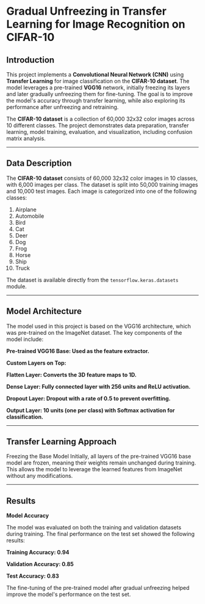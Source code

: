 # Gradual Unfreezing in Transfer Learning for Image Recognition on CIFAR-10

## Introduction

This project implements a **Convolutional Neural Network (CNN)** using **Transfer Learning** for image classification on the **CIFAR-10 dataset**. The model leverages a pre-trained **VGG16** network, initially freezing its layers and later gradually unfreezing them for fine-tuning. The goal is to improve the model's accuracy through transfer learning, while also exploring its performance after unfreezing and retraining.

The **CIFAR-10 dataset** is a collection of 60,000 32x32 color images across 10 different classes. The project demonstrates data preparation, transfer learning, model training, evaluation, and visualization, including confusion matrix analysis.

---

## Data Description

The **CIFAR-10 dataset** consists of 60,000 32x32 color images in 10 classes, with 6,000 images per class. The dataset is split into 50,000 training images and 10,000 test images. Each image is categorized into one of the following classes:

1. Airplane
2. Automobile
3. Bird
4. Cat
5. Deer
6. Dog
7. Frog
8. Horse
9. Ship
10. Truck

The dataset is available directly from the `tensorflow.keras.datasets` module.

---

## Model Architecture

The model used in this project is based on the VGG16 architecture, which was pre-trained on the ImageNet dataset. The key components of the model include:

**Pre-trained VGG16 Base: Used as the feature extractor.**

**Custom Layers on Top:**

**Flatten Layer: Converts the 3D feature maps to 1D.**

**Dense Layer: Fully connected layer with 256 units and ReLU activation.**

**Dropout Layer: Dropout with a rate of 0.5 to prevent overfitting.**

**Output Layer: 10 units (one per class) with Softmax activation for classification.**

---

## Transfer Learning Approach
Freezing the Base Model
Initially, all layers of the pre-trained VGG16 base model are frozen, meaning their weights remain unchanged during training. This allows the model to leverage the learned features from ImageNet without any modifications.

---

## Results

**Model Accuracy**

The model was evaluated on both the training and validation datasets during training. The final performance on the test set showed the following results:

**Training Accuracy: 0.94**

**Validation Accuracy: 0.85**

**Test Accuracy: 0.83**

The fine-tuning of the pre-trained model after gradual unfreezing helped improve the model's performance on the test set.
